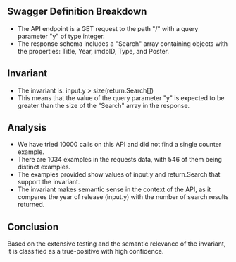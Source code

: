 ## Swagger Definition Breakdown
- The API endpoint is a GET request to the path "/" with a query parameter "y" of type integer.
- The response schema includes a "Search" array containing objects with the properties: Title, Year, imdbID, Type, and Poster.

## Invariant
- The invariant is: input.y > size(return.Search[])
- This means that the value of the query parameter "y" is expected to be greater than the size of the "Search" array in the response.

## Analysis
- We have tried 10000 calls on this API and did not find a single counter example.
- There are 1034 examples in the requests data, with 546 of them being distinct examples.
- The examples provided show values of input.y and return.Search that support the invariant.
- The invariant makes semantic sense in the context of the API, as it compares the year of release (input.y) with the number of search results returned.

## Conclusion
Based on the extensive testing and the semantic relevance of the invariant, it is classified as a true-positive with high confidence.
